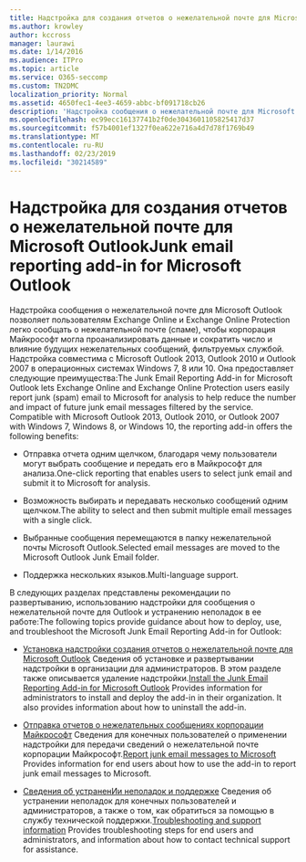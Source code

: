 ```yaml
---
title: Надстройка для создания отчетов о нежелательной почте для Microsoft Outlook
ms.author: krowley
author: kccross
manager: laurawi
ms.date: 1/14/2016
ms.audience: ITPro
ms.topic: article
ms.service: O365-seccomp
ms.custom: TN2DMC
localization_priority: Normal
ms.assetid: 4650fec1-4ee3-4659-abbc-bf091718cb26
description: 'Надстройка сообщения о нежелательной почте для Microsoft Outlook позволяет пользователям Exchange Online и Exchange Online Protection легко сообщать о нежелательной почте (спаме), чтобы корпорация Майкрософт могла проанализировать данные и сократить число и влияние будущих нежелательных сообщений, фильтруемых службой. Надстройка совместима с Microsoft Outlook 2013, Outlook 2010 и Outlook 2007 в операционных системах Windows 7, 8 или 10. Она предоставляет следующие преимущества:'
ms.openlocfilehash: ec99ecc16137741b2f0de3043601105825417d37
ms.sourcegitcommit: f57b4001ef1327f0ea622e716a4d7d78f1769b49
ms.translationtype: MT
ms.contentlocale: ru-RU
ms.lasthandoff: 02/23/2019
ms.locfileid: "30214589"
---
```

# <a name="junk-email-reporting-add-in-for-microsoft-outlook"></a><span data-ttu-id="fc1a7-104">Надстройка для создания отчетов о нежелательной почте для Microsoft Outlook</span><span class="sxs-lookup"><span data-stu-id="fc1a7-104">Junk email reporting add-in for Microsoft Outlook</span></span>

<span data-ttu-id="fc1a7-p102">Надстройка сообщения о нежелательной почте для Microsoft Outlook позволяет пользователям Exchange Online и Exchange Online Protection легко сообщать о нежелательной почте (спаме), чтобы корпорация Майкрософт могла проанализировать данные и сократить число и влияние будущих нежелательных сообщений, фильтруемых службой. Надстройка совместима с Microsoft Outlook 2013, Outlook 2010 и Outlook 2007 в операционных системах Windows 7, 8 или 10. Она предоставляет следующие преимущества:</span><span class="sxs-lookup"><span data-stu-id="fc1a7-p102">The Junk Email Reporting Add-in for Microsoft Outlook lets Exchange Online and Exchange Online Protection users easily report junk (spam) email to Microsoft for analysis to help reduce the number and impact of future junk email messages filtered by the service. Compatible with Microsoft Outlook 2013, Outlook 2010, or Outlook 2007 with Windows 7, Windows 8, or Windows 10, the reporting add-in offers the following benefits:</span></span>
  
- <span data-ttu-id="fc1a7-107">Отправка отчета одним щелчком, благодаря чему пользователи могут выбрать сообщение и передать его в Майкрософт для анализа.</span><span class="sxs-lookup"><span data-stu-id="fc1a7-107">One-click reporting that enables users to select junk email and submit it to Microsoft for analysis.</span></span>
    
- <span data-ttu-id="fc1a7-108">Возможность выбирать и передавать несколько сообщений одним щелчком.</span><span class="sxs-lookup"><span data-stu-id="fc1a7-108">The ability to select and then submit multiple email messages with a single click.</span></span>
    
- <span data-ttu-id="fc1a7-109">Выбранные сообщения перемещаются в папку нежелательной почты Microsoft Outlook.</span><span class="sxs-lookup"><span data-stu-id="fc1a7-109">Selected email messages are moved to the Microsoft Outlook Junk Email folder.</span></span>
    
- <span data-ttu-id="fc1a7-110">Поддержка нескольких языков.</span><span class="sxs-lookup"><span data-stu-id="fc1a7-110">Multi-language support.</span></span>
    
<span data-ttu-id="fc1a7-111">В следующих разделах представлены рекомендации по развертыванию, использованию надстройки для сообщения о нежелательной почте для Outlook и устранению неполадок в ее работе:</span><span class="sxs-lookup"><span data-stu-id="fc1a7-111">The following topics provide guidance about how to deploy, use, and troubleshoot the Microsoft Junk Email Reporting Add-in for Outlook:</span></span>
  
- <span data-ttu-id="fc1a7-p103">[Установка надстройки создания отчетов о нежелательной почте для Microsoft Outlook](install-the-junk-email-reporting-add-in-for-microsoft-outlook.md) Сведения об установке и развертывании надстройки в организации для администраторов. В этом разделе также описывается удаление надстройки.</span><span class="sxs-lookup"><span data-stu-id="fc1a7-p103">[Install the Junk Email Reporting Add-in for Microsoft Outlook](install-the-junk-email-reporting-add-in-for-microsoft-outlook.md) Provides information for administrators to install and deploy the add-in in their organization. It also provides information about how to uninstall the add-in.</span></span> 
    
- <span data-ttu-id="fc1a7-114">[Отправка отчетов о нежелательных сообщениях корпорации Майкрософт](report-junk-email-messages-to-microsoft.md) Сведения для конечных пользователей о применении надстройки для передачи сведений о нежелательной почте корпорации Майкрософт.</span><span class="sxs-lookup"><span data-stu-id="fc1a7-114">[Report junk email messages to Microsoft](report-junk-email-messages-to-microsoft.md) Provides information for end users about how to use the add-in to report junk email messages to Microsoft.</span></span> 
    
- <span data-ttu-id="fc1a7-115">[Сведения об устраненИи неполадок и поддержке](troubleshooting-and-support-information.md) Сведения об устранении неполадок для конечных пользователей и администраторов, а также о том, как обратиться за помощью в службу технической поддержки.</span><span class="sxs-lookup"><span data-stu-id="fc1a7-115">[Troubleshooting and support information](troubleshooting-and-support-information.md) Provides troubleshooting steps for end users and administrators, and information about how to contact technical support for assistance.</span></span> 
    

